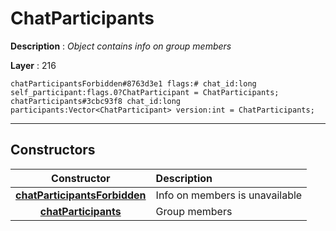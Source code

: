 # ChatParticipants

**Description** : *Object contains info on group members*

**Layer** : 216

```tl
chatParticipantsForbidden#8763d3e1 flags:# chat_id:long self_participant:flags.0?ChatParticipant = ChatParticipants;
chatParticipants#3cbc93f8 chat_id:long participants:Vector<ChatParticipant> version:int = ChatParticipants;
```

---

## Constructors

| Constructor | Description |
| :---: | :--- |
| [**chatParticipantsForbidden**](constructor/chatParticipantsForbidden) | Info on members is unavailable |
| [**chatParticipants**](constructor/chatParticipants) | Group members |